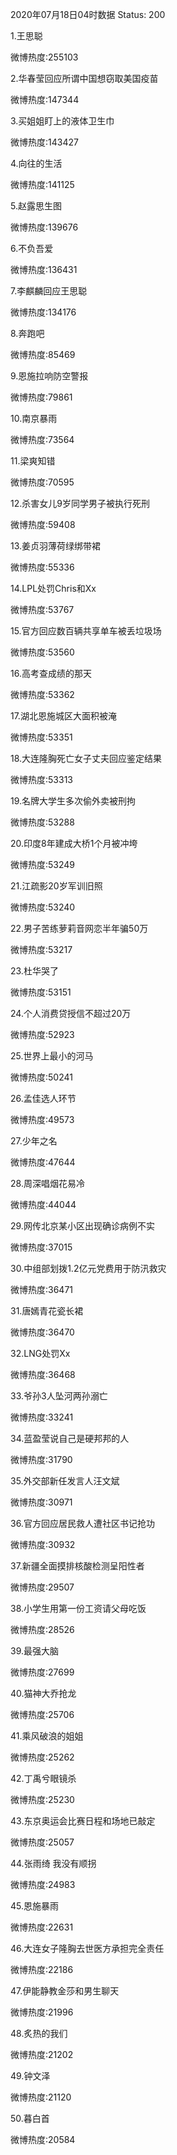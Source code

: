 2020年07月18日04时数据
Status: 200

1.王思聪

微博热度:255103

2.华春莹回应所谓中国想窃取美国疫苗

微博热度:147344

3.买姐姐盯上的液体卫生巾

微博热度:143427

4.向往的生活

微博热度:141125

5.赵露思生图

微博热度:139676

6.不负吾爱

微博热度:136431

7.李麒麟回应王思聪

微博热度:134176

8.奔跑吧

微博热度:85469

9.恩施拉响防空警报

微博热度:79861

10.南京暴雨

微博热度:73564

11.梁爽知错

微博热度:70595

12.杀害女儿9岁同学男子被执行死刑

微博热度:59408

13.姜贞羽薄荷绿绑带裙

微博热度:55336

14.LPL处罚Chris和Xx

微博热度:53767

15.官方回应数百辆共享单车被丢垃圾场

微博热度:53560

16.高考查成绩的那天

微博热度:53362

17.湖北恩施城区大面积被淹

微博热度:53351

18.大连隆胸死亡女子丈夫回应鉴定结果

微博热度:53313

19.名牌大学生多次偷外卖被刑拘

微博热度:53288

20.印度8年建成大桥1个月被冲垮

微博热度:53249

21.江疏影20岁军训旧照

微博热度:53240

22.男子苦练萝莉音网恋半年骗50万

微博热度:53217

23.杜华哭了

微博热度:53151

24.个人消费贷授信不超过20万

微博热度:52923

25.世界上最小的河马

微博热度:50241

26.孟佳选人环节

微博热度:49573

27.少年之名

微博热度:47644

28.周深唱烟花易冷

微博热度:44044

29.网传北京某小区出现确诊病例不实

微博热度:37015

30.中组部划拨1.2亿元党费用于防汛救灾

微博热度:36471

31.唐嫣青花瓷长裙

微博热度:36470

32.LNG处罚Xx

微博热度:36468

33.爷孙3人坠河两孙溺亡

微博热度:33241

34.蓝盈莹说自己是硬邦邦的人

微博热度:31790

35.外交部新任发言人汪文斌

微博热度:30971

36.官方回应居民救人遭社区书记抢功

微博热度:30932

37.新疆全面摸排核酸检测呈阳性者

微博热度:29507

38.小学生用第一份工资请父母吃饭

微博热度:28526

39.最强大脑

微博热度:27699

40.猫神大乔抢龙

微博热度:25706

41.乘风破浪的姐姐

微博热度:25262

42.丁禹兮眼镜杀

微博热度:25230

43.东京奥运会比赛日程和场地已敲定

微博热度:25057

44.张雨绮 我没有顺拐

微博热度:24983

45.恩施暴雨

微博热度:22631

46.大连女子隆胸去世医方承担完全责任

微博热度:22186

47.伊能静教金莎和男生聊天

微博热度:21996

48.炙热的我们

微博热度:21202

49.钟文泽

微博热度:21120

50.暮白首

微博热度:20584

